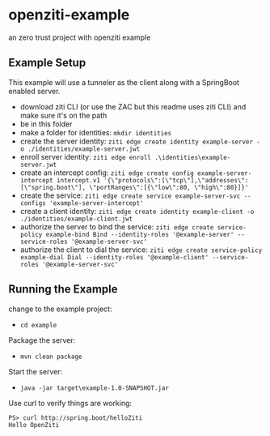 # openziti-example
an zero trust project with openziti example


## Example Setup

This example will use a tunneler as the client along with a SpringBoot enabled server.

* download ziti CLI (or use the ZAC but this readme uses ziti CLI) and make sure it's on the path
* be in this folder
* make a folder for identities: `mkdir identities`
* create the server identity: `ziti edge create identity example-server -o ./identities/example-server.jwt`
* enroll server identity: `ziti edge enroll .\identities\example-server.jwt`
* create an intercept config: `ziti edge create config example-server-intercept intercept.v1 '{\"protocols\":[\"tcp\"],\"addresses\":[\"spring.boot\"], \"portRanges\":[{\"low\":80, \"high\":80}]}'`
* create the service: `ziti edge create service example-server-svc --configs 'example-server-intercept'`
* create a client identity: `ziti edge create identity example-client -o ./identities/example-client.jwt`
* authorize the server to bind the service: `ziti edge create service-policy example-bind Bind --identity-roles '@example-server' --service-roles '@example-server-svc'`
* authorize the client to dial the service: `ziti edge create service-policy example-dial Dial --identity-roles '@example-client' --service-roles '@example-server-svc'`


## Running the Example
change to the example project:
* `cd example`

Package the server:
* `mvn clean package`

Start the server:
* `java -jar target\example-1.0-SNAPSHOT.jar`

Use curl to verify things are working:
```
PS> curl http://spring.boot/helloZiti
Hello OpenZiti
```

